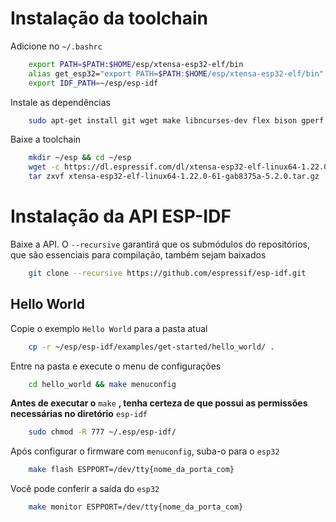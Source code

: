 # Instalação da toolchain

Adicione no `~/.bashrc`

``` bash
    export PATH=$PATH:$HOME/esp/xtensa-esp32-elf/bin
    alias get_esp32="export PATH=$PATH:$HOME/esp/xtensa-esp32-elf/bin"
    export IDF_PATH=~/esp/esp-idf
```

Instale as dependências

``` bash
    sudo apt-get install git wget make libncurses-dev flex bison gperf python python-serial
```

Baixe a toolchain

``` bash
    mkdir ~/esp && cd ~/esp
    wget -c https://dl.espressif.com/dl/xtensa-esp32-elf-linux64-1.22.0-61-gab8375a-5.2.0.tar.gz
    tar zxvf xtensa-esp32-elf-linux64-1.22.0-61-gab8375a-5.2.0.tar.gz
```

# Instalação da API ESP-IDF

Baixe a API. O `--recursive` garantirá que os submódulos do repositórios, que são essenciais para compilação, também sejam baixados

``` bash
    git clone --recursive https://github.com/espressif/esp-idf.git
```

## Hello World

Copie o exemplo `Hello World` para a pasta atual
```bash
    cp -r ~/esp/esp-idf/examples/get-started/hello_world/ .
``` 

Entre na pasta e execute o menu de configurações
```bash
    cd hello_world && make menuconfig
```

__Antes de executar o__ `make` __, tenha certeza de que possui as permissões necessárias no diretório__ `esp-idf`
```bash
    sudo chmod -R 777 ~/.esp/esp-idf/
```

Após configurar o firmware com `menuconfig`, suba-o para o `esp32`
```bash
    make flash ESPPORT=/dev/tty{nome_da_porta_com}
```

Você pode conferir a saída do `esp32`
``` bash
    make monitor ESPPORT=/dev/tty{nome_da_porta_com}
```

